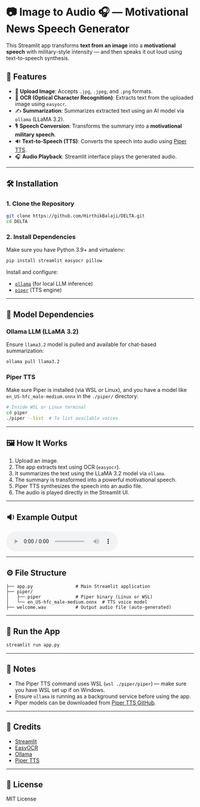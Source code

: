 # 📷 Image to Audio 🎧 — Motivational News Speech Generator

This Streamlit app transforms **text from an image** into a **motivational speech** with military-style intensity — and then speaks it out loud using text-to-speech synthesis.

## 🚀 Features

- 📸 **Upload Image**: Accepts `.jpg`, `.jpeg`, and `.png` formats.
- 🧠 **OCR (Optical Character Recognition)**: Extracts text from the uploaded image using `easyocr`.
- ✍️ **Summarization**: Summarizes extracted text using an AI model via `ollama` (LLaMA 3.2).
- 🎙 **Speech Conversion**: Transforms the summary into a **motivational military speech**.
- 🔊 **Text-to-Speech (TTS)**: Converts the speech into audio using [Piper TTS](https://github.com/rhasspy/piper).
- 🎧 **Audio Playback**: Streamlit interface plays the generated audio.

---

## 🛠 Installation

### 1. Clone the Repository
```bash
git clone https://github.com/HirthikBalaji/DELTA.git
cd DELTA
```

### 2. Install Dependencies
Make sure you have Python 3.9+ and virtualenv:

```bash
pip install streamlit easyocr pillow
```

Install and configure:
- [`ollama`](https://ollama.com/) (for local LLM inference)
- [`piper`](https://github.com/rhasspy/piper) (TTS engine)

---

## 🧠 Model Dependencies

### Ollama LLM (LLaMA 3.2)
Ensure `llama3.2` model is pulled and available for chat-based summarization:
```bash
ollama pull llama3.2
```

### Piper TTS
Make sure Piper is installed (via WSL or Linux), and you have a model like `en_US-hfc_male-medium.onnx` in the `./piper/` directory:
```bash
# Inside WSL or Linux terminal
cd piper
./piper --list  # To list available voices
```

---

## 🖼 How It Works

1. Upload an image.
2. The app extracts text using OCR (`easyocr`).
3. It summarizes the text using the LLaMA 3.2 model via `ollama`.
4. The summary is transformed into a powerful motivational speech.
5. Piper TTS synthesizes the speech into an audio file.
6. The audio is played directly in the Streamlit UI.

---

## 🔉 Example Output

<audio controls> <source src="https://github.com/HirthikBalaji/DELTA/raw/refs/heads/main/welcome.wav" type="audio/wav"> Your browser does not support the audio element. </audio>

---

## ⚙️ File Structure

```
├── app.py                # Main Streamlit application
├── piper/
│   ├── piper             # Piper binary (Linux or WSL)
│   └── en_US-hfc_male-medium.onnx  # TTS voice model
├── welcome.wav           # Output audio file (auto-generated)
```

---

## 🧪 Run the App

```bash
streamlit run app.py
```

---

## 📌 Notes

- The Piper TTS command uses WSL (`wsl ./piper/piper`) — make sure you have WSL set up if on Windows.
- Ensure `ollama` is running as a background service before using the app.
- Piper models can be downloaded from [Piper TTS GitHub](https://github.com/rhasspy/piper#pre-built-models).

---

## 🙌 Credits

- [Streamlit](https://streamlit.io/)
- [EasyOCR](https://github.com/JaidedAI/EasyOCR)
- [Ollama](https://ollama.com/)
- [Piper TTS](https://github.com/rhasspy/piper)

---

## 📜 License

MIT License
